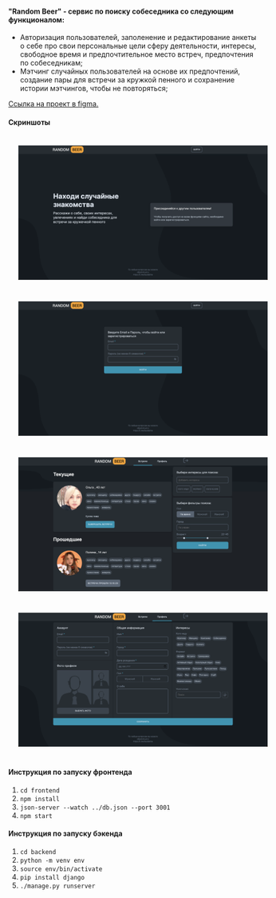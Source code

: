 #### "Random Beer" - сервис по поиску собеседника со следующим функционалом:
- Авторизация пользователей, заполенение и редактирование анкеты о себе про свои персональные цели сферу деятельности, интересы, свободное время и предпочтительное место встреч, предпочтения по собеседникам;
- Мэтчинг случайных пользователей на основе их предпочтений, создание пары для встречи за кружкой пенного и сохранение истории мэтчингов, чтобы не повторяться;

[Ссылка на проект в figma.](https://www.figma.com/file/jtcbK2gXc1bOaRGcknkFw9/Random-Beer?type=design&t=wyYirgTXEd8P8aLl-6)

#### Скриншоты
<img src="screenshots/WelcomePage.png" width="500" hspace="20" vspace="20" alt="WelcomePage">
<img src="screenshots/LoginPage.png" width="500" hspace="20" vspace="20" alt="LoginPage">
<img src="screenshots/MeetingsPage.png" width="500" hspace="20" vspace="20" alt="MeetingsPage">
<img src="screenshots/ProfilePage.png" width="500" hspace="20" vspace="20" alt="ProfilePage">

#### Инструкция по запуску фронтенда
1. `cd frontend`
2. `npm install`
3. `json-server --watch ../db.json --port 3001`
4. `npm start`

#### Инструкция по запуску бэкенда
1. `cd backend`
2. `python -m venv env`
3. `source env/bin/activate`
4. `pip install django`
5. `./manage.py runserver`